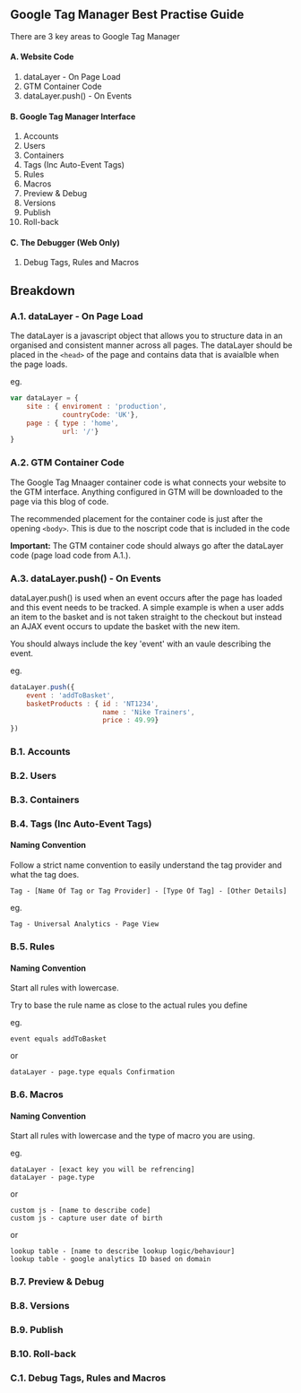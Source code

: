 ## Google Tag Manager Best Practise Guide

There are 3 key areas to Google Tag Manager

#### A. Website Code

1. dataLayer - On Page Load
2. GTM Container Code
3. dataLayer.push() - On Events

#### B. Google Tag Manager Interface

1. Accounts
2. Users
3. Containers
4. Tags (Inc Auto-Event Tags)
5. Rules 
6. Macros
7. Preview & Debug
8. Versions
9. Publish
10. Roll-back

#### C. The Debugger (Web Only)

1. Debug Tags, Rules and Macros

## Breakdown

### A.1. dataLayer - On Page Load

The dataLayer is a javascript object that allows you to structure data in an organised and consistent manner across all pages. The dataLayer should be placed in the `<head>` of the page and contains data that is avaialble when the page loads.

eg.

```js
var dataLayer = {
    site : { enviroment : 'production',
             countryCode: 'UK'},
    page : { type : 'home',
             url: '/'}
}

```
### A.2. GTM Container Code

The Google Tag Mnaager container code is what connects your website to the GTM interface. Anything configured in GTM will be downloaded to the page via this blog of code.

The recommended placement for the container code is just after the opening `<body>`. This is due to the noscript code that is included in the code

**Important:** The GTM container code should always go after the dataLayer code (page load code from A.1.).

### A.3. dataLayer.push() - On Events

dataLayer.push() is used when an event occurs after the page has loaded and this event needs to be tracked. A simple example is when a user adds an item to the basket and is not taken straight to the checkout but instead an AJAX event occurs to update the basket with the new item. 

You should always include the key 'event' with an vaule describing the event.

eg.

```js
dataLayer.push({
    event : 'addToBasket',
    basketProducts : { id : 'NT1234',
                       name : 'Nike Trainers',
                       price : 49.99}
})

```




### B.1. Accounts
### B.2. Users
### B.3. Containers
### B.4. Tags (Inc Auto-Event Tags)

#### Naming Convention

Follow a strict name convention to easily understand the tag provider and what the tag does.

    Tag - [Name Of Tag or Tag Provider] - [Type Of Tag] - [Other Details]

eg.

    Tag - Universal Analytics - Page View

### B.5. Rules 

#### Naming Convention

Start all rules with lowercase.

Try to base the rule name as close to the actual rules you define

eg.

    event equals addToBasket
or

    dataLayer - page.type equals Confirmation

### B.6. Macros

#### Naming Convention

Start all rules with lowercase and the type of macro you are using.

eg.

    dataLayer - [exact key you will be refrencing]
    dataLayer - page.type

or 

    custom js - [name to describe code]
    custom js - capture user date of birth

or

    lookup table - [name to describe lookup logic/behaviour]
    lookup table - google analytics ID based on domain


### B.7. Preview & Debug
### B.8. Versions
### B.9. Publish
### B.10. Roll-back

### C.1. Debug Tags, Rules and Macros
